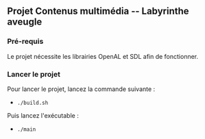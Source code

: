 ## Projet Contenus multimédia -- Labyrinthe aveugle

### Pré-requis
Le projet nécessite les librairies OpenAL et SDL afin de fonctionner.

### Lancer le projet
Pour lancer le projet, lancez la commande suivante :
- `./build.sh`

Puis lancez l'exécutable : 
- `./main`